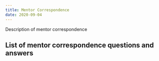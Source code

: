 ```yaml
---
title: Mentor Correspondence
date: 2020-09-04
---
```


Description of mentor correspondence

## List of mentor correspondence questions and answers
